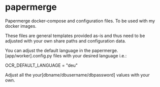 # papermerge
Papermerge docker-compose and configuration files. To be used with my docker images.

These files are general templates provided as-is and thus need to be adjusted with your own share paths and configuration data.

You can adjust the default language in the papermerge.[app/worker].config.py files with your desired language i.e.:

OCR_DEFAULT_LANGUAGE = "deu"

Adjust all the your[dbname/dbusername/dbpassword] values with your own.
